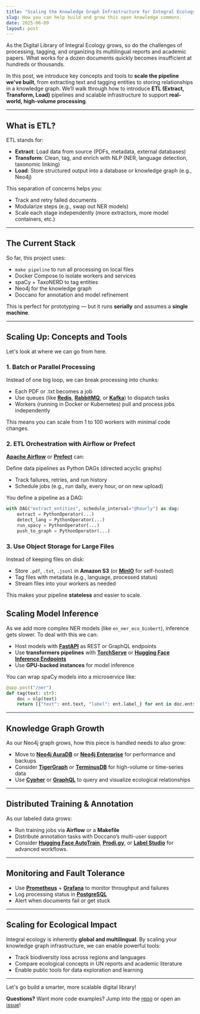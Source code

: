 ```yaml
---
title: "Scaling the Knowledge Graph Infrastructure for Integral Ecology"
slug: How you can help build and grow this open knowledge commons.
date: 2025-06-09
layout: post
---
```


As the Digital Library of Integral Ecology grows, so do the challenges of processing, tagging, and organizing its multilingual reports and academic papers. What works for a dozen documents quickly becomes insufficient at hundreds or thousands.

In this post, we introduce key concepts and tools to **scale the pipeline we've built**, from extracting text and tagging entities to storing relationships in a knowledge graph. We’ll walk through how to introduce **ETL (Extract, Transform, Load)** pipelines and scalable infrastructure to support **real-world, high-volume processing**.

---

## What is ETL?

ETL stands for:

* **Extract**: Load data from source (PDFs, metadata, external databases)
* **Transform**: Clean, tag, and enrich with NLP (NER, language detection, taxonomic linking)
* **Load**: Store structured output into a database or knowledge graph (e.g., Neo4j)

This separation of concerns helps you:

* Track and retry failed documents
* Modularize steps (e.g., swap out NER models)
* Scale each stage independently (more extractors, more model containers, etc.)

---

## The Current Stack

So far, this project uses:

* `make pipeline` to run all processing on local files
* Docker Compose to isolate workers and services
* spaCy + TaxoNERD to tag entities
* Neo4j for the knowledge graph
* Doccano for annotation and model refinement

This is perfect for prototyping — but it runs **serially** and assumes a **single machine**.

---

## Scaling Up: Concepts and Tools

Let's look at where we can go from here. 

### 1. Batch or Parallel Processing

Instead of one big loop, we can break processing into chunks:

* Each PDF or .txt becomes a job
* Use queues (like [**Redis**](https://redis.io/), [**RabbitMQ**](https://www.rabbitmq.com/), or [**Kafka**](https://kafka.apache.org/)) to dispatch tasks
* Workers (running in Docker or Kubernetes) pull and process jobs independently

This means you can scale from 1 to 100 workers with minimal code changes.

### 2. ETL Orchestration with Airflow or Prefect

[**Apache Airflow**](https://airflow.apache.org/) or [**Prefect**](https://www.prefect.io/) can:

Define data pipelines as Python DAGs (directed acyclic graphs)

* Track failures, retries, and run history
* Schedule jobs (e.g., run daily, every hour, or on new upload)

You define a pipeline as a DAG:

```python
with DAG("extract_entities", schedule_interval="@hourly") as dag:
    extract = PythonOperator(...)
    detect_lang = PythonOperator(...)
    run_spacy = PythonOperator(...)
    push_to_graph = PythonOperator(...)
```

### 3. Use Object Storage for Large Files

Instead of keeping files on disk:

* Store `.pdf`, `.txt`, `.jsonl` in **Amazon S3** (or [**MinIO**](https://min.io/) for self-hosted)
* Tag files with metadata (e.g., language, processed status)
* Stream files into your workers as needed

This makes your pipeline **stateless** and easier to scale.

## Scaling Model Inference

As we add more complex NER models (like `en_ner_eco_biobert`), inference gets slower. To deal with this we can:

* Host models with [**FastAPI**](https://fastapi.tiangolo.com/) as REST or GraphQL endpoints
* Use **transformers pipelines** with [**TorchServe**](https://docs.pytorch.org/serve/) or [**Hugging Face Inference Endpoints**](https://huggingface.co/inference-endpoints/dedicated)
* Use **GPU-backed instances** for model inference

You can wrap spaCy models into a microservice like:

```python
@app.post("/ner")
def tag(text: str):
    doc = nlp(text)
    return [{"text": ent.text, "label": ent.label_} for ent in doc.ents]
```

---

## Knowledge Graph Growth

As our Neo4j graph grows, how this piece is handled needs to also grow:

* Move to [**Neo4j AuraDB**](https://neo4j.com/product/auradb/) or [**Neo4j Enterprise**](https://neo4j.com/licensing/) for performance and backups
* Consider [**TigerGraph**](https://www.tigergraph.com/) or [**TerminusDB**](https://terminusdb.org/) for high-volume or time-series data
* Use [**Cypher**](https://neo4j.com/docs/cypher-manual/current/introduction/) or [**GraphQL**](https://graphql.org/) to query and visualize ecological relationships

---

## Distributed Training & Annotation

As our labeled data grows:

* Run training jobs via **Airflow** or a **Makefile**
* Distribute annotation tasks with Doccano’s multi-user support
* Consider [**Hugging Face AutoTrain**](https://huggingface.co/autotrain), [**Prodi.gy**](https://prodi.gy/), or [**Label Studio**](https://labelstud.io/) for advanced workflows.

---

## Monitoring and Fault Tolerance

* Use [**Prometheus**](https://prometheus.io/) + [**Grafana**](https://grafana.com/) to monitor throughput and failures
* Log processing status in [**PostgreSQL**](https://www.postgresql.org/)
* Alert when documents fail or get stuck

---

## Scaling for Ecological Impact

Integral ecology is inherently **global and multilingual**. By scaling your knowledge graph infrastructure, we can enable powerful tools:

* Track biodiversity loss across regions and languages
* Compare ecological concepts in UN reports and academic literature
* Enable public tools for data exploration and learning

----

Let's go build a smarter, more scalable digital library!

**Questions?** Want more code examples? Jump into the [repo](https://www.github.com/clirdlf/dlie_knowledge_graph) or open an [issue](https://github.com/clirdlf/dlie_knowledge_graph/issues)!